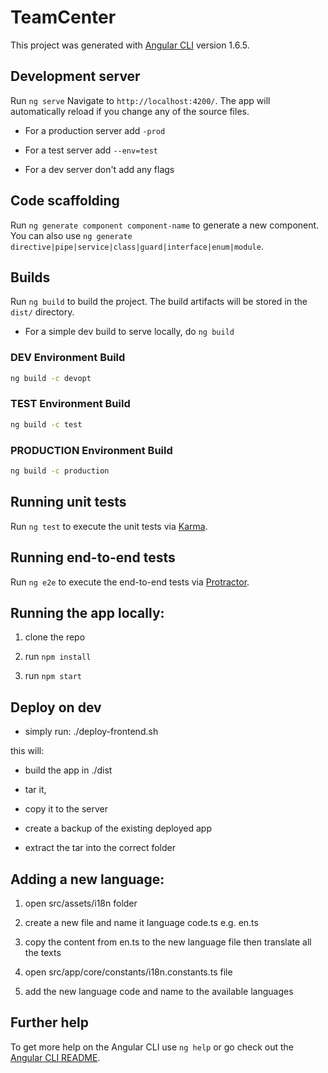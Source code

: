 # TeamCenter

This project was generated with [Angular CLI](https://github.com/angular/angular-cli) version 1.6.5.

## Development server

Run `ng serve` Navigate to `http://localhost:4200/`. The app will automatically reload if you change any of the source files.

- For a production server add `-prod`

- For a test server add `--env=test`

- For a dev server don't add any flags

## Code scaffolding

Run `ng generate component component-name` to generate a new component. You can also use `ng generate directive|pipe|service|class|guard|interface|enum|module`.

## Builds

Run `ng build` to build the project. The build artifacts will be stored in the `dist/` directory.

- For a simple dev build to serve locally, do `ng build`

### DEV Environment Build

```bash
ng build -c devopt
```

### TEST Environment Build

```bash
ng build -c test
```

### PRODUCTION Environment Build

```bash
ng build -c production
```

## Running unit tests

Run `ng test` to execute the unit tests via [Karma](https://karma-runner.github.io).

## Running end-to-end tests

Run `ng e2e` to execute the end-to-end tests via [Protractor](http://www.protractortest.org/).

## Running the app locally:

1) clone the repo

2) run `npm install`

3) run `npm start`

## Deploy on dev

- simply run: ./deploy-frontend.sh

this will:

- build the app in ./dist

- tar it,

- copy it to the server

- create a backup of the existing deployed app

- extract the tar into the correct folder


## Adding a new language:

1) open src/assets/i18n folder

2) create a new file and name it language code.ts e.g. en.ts

3) copy the content from en.ts to the new language file then translate all the texts

4) open src/app/core/constants/i18n.constants.ts file

5) add the new language code and name to the available languages

## Further help

To get more help on the Angular CLI use `ng help` or go check out the [Angular CLI README](https://github.com/angular/angular-cli/blob/master/README.md).
